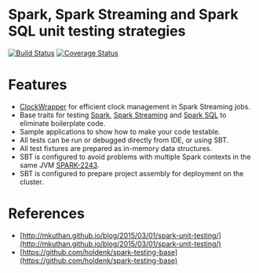 # Spark, Spark Streaming and Spark SQL unit testing strategies

[![Build Status](https://travis-ci.org/mkuthan/example-spark.svg?branch=master)](https://travis-ci.org/mkuthan/example-spark) [![Coverage Status](https://img.shields.io/coveralls/mkuthan/example-spark.svg)](https://coveralls.io/r/mkuthan/example-spark?branch=master)

Features
========

* [ClockWrapper](src/test/scala/org/apache/spark/ClockWrapper.scala) for efficient clock management in Spark Streaming jobs.
* Base traits for testing [Spark](src/test/scala/org/mkuthan/spark/SparkSpec.scala), [Spark Streaming](src/test/scala/org/mkuthan/spark/SparkStreamingSpec.scala) and [Spark SQL](src/test/scala/org/mkuthan/spark/SparkSqlSpec.scala) to eliminate boilerplate code.
* Sample applications to show how to make your code testable.
* All tests can be run or debugged directly from IDE, or using SBT.
* All test fixtures are prepared as in-memory data structures.
* SBT is configured to avoid problems with multiple Spark contexts in the same JVM [SPARK-2243](https://issues.apache.org/jira/browse/SPARK-2243).
* SBT is configured to prepare project assembly for deployment on the cluster.

References
==========

* [http://mkuthan.github.io/blog/2015/03/01/spark-unit-testing/](http://mkuthan.github.io/blog/2015/03/01/spark-unit-testing/)
* [https://github.com/holdenk/spark-testing-base](https://github.com/holdenk/spark-testing-base)
